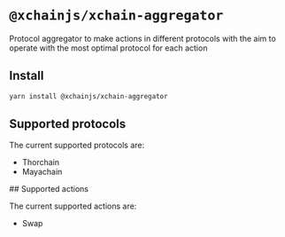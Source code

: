 # `@xchainjs/xchain-aggregator`

Protocol aggregator to make actions in different protocols with the aim to operate with the most optimal protocol for each action

## Install 

```sh
yarn install @xchainjs/xchain-aggregator
```

## Supported protocols

The current supported protocols are:

- Thorchain
- Mayachain

## Supported actions

The current supported actions are:

- Swap
